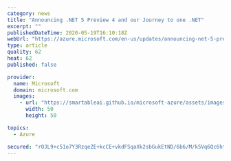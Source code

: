 ```yaml
---
category: news
title: "Announcing .NET 5 Preview 4 and our Journey to one .NET"
excerpt: ""
publishedDateTime: 2020-05-19T16:10:18Z
webUrl: "https://azure.microsoft.com/en-us/updates/announcing-net-5-preview-4-and-our-journey-to-one-net/"
type: article
quality: 62
heat: 62
published: false

provider:
  name: Microsoft
  domain: microsoft.com
  images:
    - url: "https://smartableai.github.io/microsoft-azure/assets/images/organizations/microsoft.com-50x50.jpg"
      width: 50
      height: 50

topics:
  - Azure

secured: "rOJL9+c51o7Y3RzqeZE+kcCE+vkdFSqaXk2sbGukEtND/6b6/M/k5Vq6Qc6htzMyNzf5dsiCyjKQZFMEzLCBC86pV8vJYdaAbQWeIsFjRPIgUL84pulD83kLIeQvAiwhcFypnEfuU0t2LUUgXNupSrQFCXTPUZG53WqzyzkeflGQtemWrmEWqAZxeY5M7X8gPUpQNPAgXGW7i/I6QQ1Jh4bAJZK93L2eWY1DwvV7PdntZGxoTFGj1uJciEvkm6B46ro9SwaXQDPBpNHsZ98bYk4c8M0uTbJrWSXOXVCLwpK+SwYP0FX5X8OCCW7WhgJSA+1vx4zti6R6LRxzh9u0fA==;bmW/x/cJxWrDcrCnlZEeig=="
---
```


